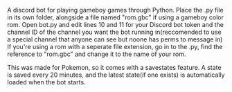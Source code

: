A discord bot for playing gameboy games through Python.
Place the .py file in its own folder, alongside a file named "rom.gbc" if using a gameboy color rom.
Open bot.py and edit lines 10 and 11 for your Discord bot token and the channel ID of the channel you want the bot running in(reccomended to use a special channel that anyone can see but noone has perms to message in)
If you're using a rom with a seperate file extension, go in to the .py, find the reference to "rom.gbc" and change it to the name of your rom.

This was made for Pokemon, so it comes with a savestates feature. A state is saved every 20 minutes, and the latest state(if one exists) is automatically loaded when the bot starts.
